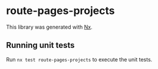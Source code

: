 # route-pages-projects

This library was generated with [Nx](https://nx.dev).


## Running unit tests

Run `nx test route-pages-projects` to execute the unit tests.

